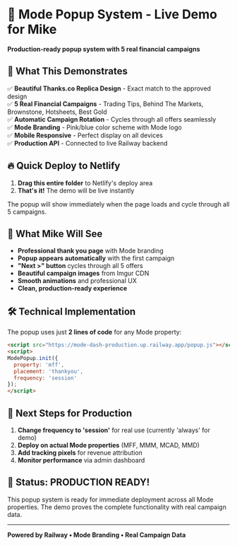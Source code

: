 # 🚀 Mode Popup System - Live Demo for Mike

**Production-ready popup system with 5 real financial campaigns**

## 🎯 What This Demonstrates

✅ **Beautiful Thanks.co Replica Design** - Exact match to the approved design  
✅ **5 Real Financial Campaigns** - Trading Tips, Behind The Markets, Brownstone, Hotsheets, Best Gold  
✅ **Automatic Campaign Rotation** - Cycles through all offers seamlessly  
✅ **Mode Branding** - Pink/blue color scheme with Mode logo  
✅ **Mobile Responsive** - Perfect display on all devices  
✅ **Production API** - Connected to live Railway backend  

## 🔥 Quick Deploy to Netlify

1. **Drag this entire folder** to Netlify's deploy area
2. **That's it!** The demo will be live instantly

The popup will show immediately when the page loads and cycle through all 5 campaigns.

## 📱 What Mike Will See

- **Professional thank you page** with Mode branding
- **Popup appears automatically** with the first campaign 
- **"Next >" button** cycles through all 5 offers
- **Beautiful campaign images** from Imgur CDN
- **Smooth animations** and professional UX
- **Clean, production-ready experience**

## 🛠 Technical Implementation

The popup uses just **2 lines of code** for any Mode property:

```html
<script src="https://mode-dash-production.up.railway.app/popup.js"></script>
<script>
ModePopup.init({
  property: 'mff',
  placement: 'thankyou',
  frequency: 'session'
});
</script>
```

## 🎯 Next Steps for Production

1. **Change frequency to 'session'** for real use (currently 'always' for demo)
2. **Deploy on actual Mode properties** (MFF, MMM, MCAD, MMD)
3. **Add tracking pixels** for revenue attribution
4. **Monitor performance** via admin dashboard

## 🎉 Status: PRODUCTION READY!

This popup system is ready for immediate deployment across all Mode properties. The demo proves the complete functionality with real campaign data.

---

**Powered by Railway • Mode Branding • Real Campaign Data** 